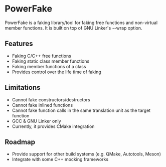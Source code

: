PowerFake
=============
PowerFake is a faking library/tool for faking free functions and non-virtual
member functions. It is built on top of GNU Linker's --wrap option.

## Features
* Faking C/C++ free functions
* Faking static class member functions
* Faking member functions of a class
* Provides control over the life time of faking

## Limitations
* Cannot fake constructors/destructors
* Cannot fake inlined functions
* Cannot fake function calls in the same translation unit as the target function
* GCC & GNU Linker only
* Currently, it provides CMake integration


## Roadmap
* Provide support for other build systems (e.g. QMake, Autotools, Meson)
* Integrate with some C++ mocking frameworks
